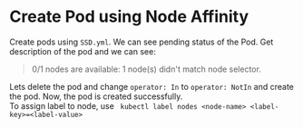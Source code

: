 # Create Pod using Node Affinity
Create pods using `SSD.yml`. We can see pending status of the Pod. 
Get description of the pod and we can see:
> 0/1 nodes are available: 1 node(s) didn't match node selector.

Lets delete the pod and change `operator: In` to `operator: NotIn` and create the pod. Now, the pod is created successfully.<br>
To assign label to node, use ` kubectl label nodes <node-name> <label-key>=<label-value>`